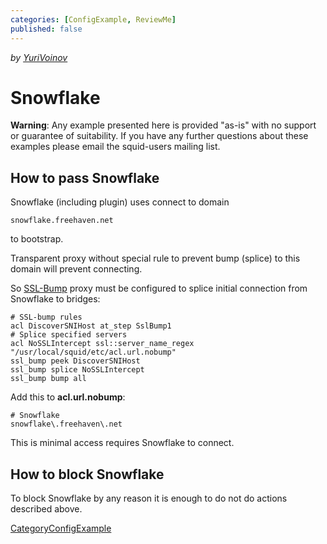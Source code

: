 ```yaml
---
categories: [ConfigExample, ReviewMe]
published: false
---
```

*by
[YuriVoinov](/YuriVoinov)*

# Snowflake

**Warning**: Any example presented here is provided "as-is" with no
support or guarantee of suitability. If you have any further questions
about these examples please email the squid-users mailing list.

## How to pass Snowflake

Snowflake (including plugin) uses connect to domain

    snowflake.freehaven.net

to bootstrap.

Transparent proxy without special rule to prevent bump (splice) to this
domain will prevent connecting.

So
[SSL-Bump](/Features/SslPeekAndSplice)
proxy must be configured to splice initial connection from Snowflake to
bridges:

    # SSL-bump rules
    acl DiscoverSNIHost at_step SslBump1
    # Splice specified servers
    acl NoSSLIntercept ssl::server_name_regex "/usr/local/squid/etc/acl.url.nobump"
    ssl_bump peek DiscoverSNIHost
    ssl_bump splice NoSSLIntercept
    ssl_bump bump all

Add this to **acl.url.nobump**:

    # Snowflake
    snowflake\.freehaven\.net

This is minimal access requires Snowflake to connect.

## How to block Snowflake

To block Snowflake by any reason it is enough to do not do actions
described above.

[CategoryConfigExample](/CategoryConfigExample)
